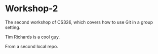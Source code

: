 # Workshop-2

The second workshop of CS326, which covers how to use Git in a group setting.

Tim Richards is a cool guy.

From a second local repo.
